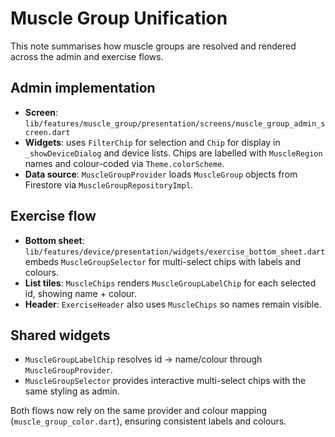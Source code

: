 # Muscle Group Unification

This note summarises how muscle groups are resolved and rendered across the admin and exercise flows.

## Admin implementation
- **Screen**: `lib/features/muscle_group/presentation/screens/muscle_group_admin_screen.dart`
- **Widgets**: uses `FilterChip` for selection and `Chip` for display in `_showDeviceDialog` and device lists. Chips are labelled with `MuscleRegion` names and colour-coded via `Theme.colorScheme`.
- **Data source**: `MuscleGroupProvider` loads `MuscleGroup` objects from Firestore via `MuscleGroupRepositoryImpl`.

## Exercise flow
- **Bottom sheet**: `lib/features/device/presentation/widgets/exercise_bottom_sheet.dart` embeds `MuscleGroupSelector` for multi-select chips with labels and colours.
- **List tiles**: `MuscleChips` renders `MuscleGroupLabelChip` for each selected id, showing name + colour.
- **Header**: `ExerciseHeader` also uses `MuscleChips` so names remain visible.

## Shared widgets
- `MuscleGroupLabelChip` resolves id → name/colour through `MuscleGroupProvider`.
- `MuscleGroupSelector` provides interactive multi-select chips with the same styling as admin.

Both flows now rely on the same provider and colour mapping (`muscle_group_color.dart`), ensuring consistent labels and colours.
